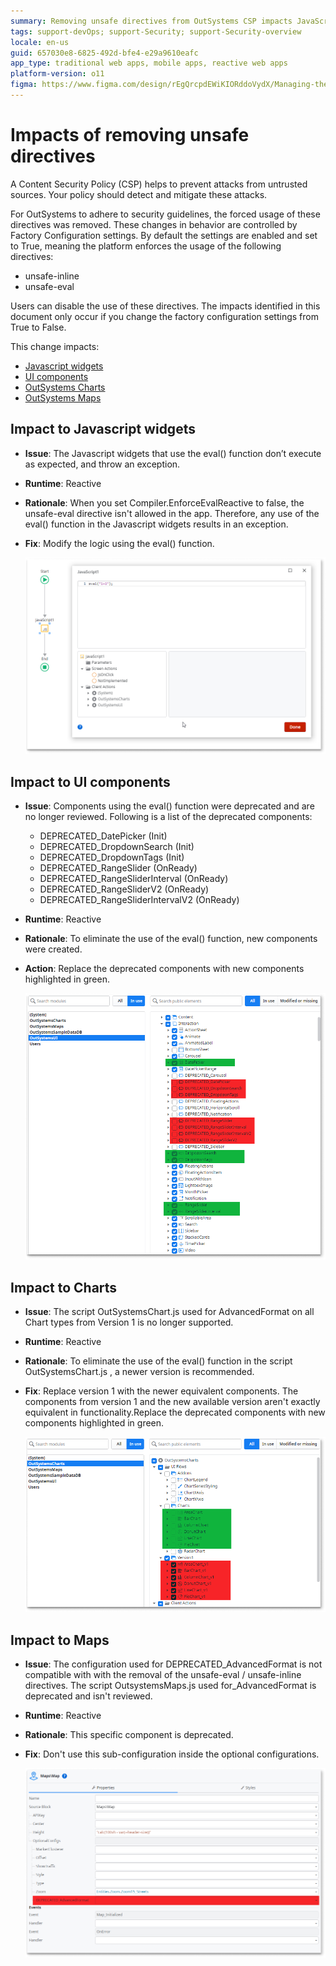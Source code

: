 ```yaml
---
summary: Removing unsafe directives from OutSystems CSP impacts JavaScript widgets and UI components by preventing the use of eval() and requiring updates to the logic
tags: support-devOps; support-Security; support-Security-overview
locale: en-us
guid: 657030e8-6825-492d-bfe4-e29a9610eafc
app_type: traditional web apps, mobile apps, reactive web apps
platform-version: o11
figma: https://www.figma.com/design/rEgQrcpdEWiKIORddoVydX/Managing-the-Applications-Lifecycle?node-id=3265-714&t=D4PV7CTOyfcxYPJQ-0
---
```

# Impacts of removing unsafe directives

A Content Security Policy (CSP) helps to prevent attacks from untrusted sources. Your policy should detect and mitigate these attacks.

For OutSystems to adhere to security guidelines, the forced usage of these directives was removed. These changes in behavior are controlled by Factory Configuration settings. By default the settings are enabled and set to True, meaning the platform enforces the usage of the following directives:

* unsafe-inline
* unsafe-eval

<div class="warning" markdown="1">

Users can disable the use of these directives.  The impacts identified in this document only occur if you change the factory configuration settings from True to False.

</div>

This change impacts:

* [Javascript widgets](#impact-to-javascript-widgets)
* [UI components](#impact-to-ui-components)
* [OutSystems Charts](#impact-to-charts)
* [OutSystems Maps](#impact-to-maps)

## Impact to Javascript widgets

* **Issue**:  The Javascript widgets that use the eval() function don’t execute as expected, and throw an exception.
* **Runtime**:  Reactive
* **Rationale**: When you set Compiler.EnforceEvalReactive to false, the unsafe-eval directive isn't allowed in the app. Therefore, any use of the eval() function in the Javascript widgets results in an exception.
* **Fix**:  Modify the logic using the eval() function.

    ![Screenshot showing the impact to JavaScript widgets when using the eval() function.](images/js-impact-widgets.png "Impact to JavaScript Widgets")

## Impact to UI components

* **Issue**:  Components using the eval() function were deprecated and are no longer reviewed. Following is a list of the deprecated components:

    * DEPRECATED_DatePicker (Init)
    * DEPRECATED_DropdownSearch (Init)
    * DEPRECATED_DropdownTags (Init)
    * DEPRECATED_RangeSlider (OnReady)
    * DEPRECATED_RangeSliderInterval (OnReady)
    * DEPRECATED_RangeSliderV2 (OnReady)
    * DEPRECATED_RangeSliderIntervalV2 (OnReady)

* **Runtime**: Reactive
* **Rationale**: To eliminate the use of the eval() function, new components were created.
* **Action**:  Replace the deprecated components with new components highlighted in green.

    ![Screenshot showing deprecated UI components in red and new components in green.](images/ui-components.png "Impact to UI Components")

## Impact to Charts

* **Issue**: The script OutSystemsChart.js used for AdvancedFormat on all Chart types from Version 1 is no longer supported.
* **Runtime**: Reactive
* **Rationale**: To eliminate the use of the eval() function in the script OutSystemsChart.js , a newer version is recommended.
* **Fix**:  Replace version 1 with the newer equivalent components. The components from version 1 and the new available version aren't exactly equivalent in functionality.Replace the deprecated components with new components highlighted in green.

    ![Screenshot showing deprecated chart components in red and new components in green.](images/charts-new-components.png "Impact to Charts")

## Impact to Maps

* **Issue**:  The configuration used for DEPRECATED_AdvancedFormat is not compatible with with the removal of the unsafe-eval / unsafe-inline directives. The script OutsystemsMaps.js  used for_AdvancedFormat is deprecated and isn't reviewed.  
* **Runtime**: Reactive
* **Rationale**:  This specific component is deprecated.
* **Fix**:  Don't use this sub-configuration inside the optional configurations.

    ![Screenshot showing deprecated advanced format configuration for maps.](images/maps-configurations.png "Impact to Maps")
